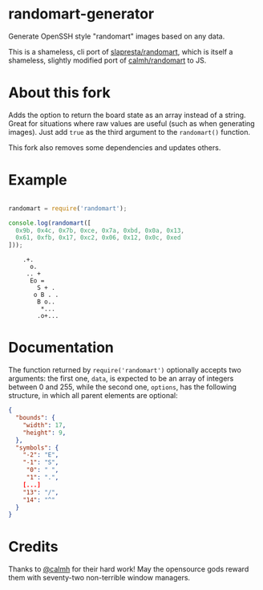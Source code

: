 randomart-generator
====

Generate OpenSSH style "randomart" images based on any data.

This is a shameless, cli port of [slapresta/randomart](https://github.com/slapresta/randomart), which is itself a shameless, slightly modified port of [calmh/randomart](https://github.com/calmh/randomart) to JS.

About this fork
===

Adds the option to return the board state as an array instead of a string.
Great for situations where raw values are useful (such as when generating
images). Just add `true` as the third argument to the `randomart()` function.

This fork also removes some dependencies and updates others.

Example
====

```javascript

randomart = require('randomart');

console.log(randomart([
  0x9b, 0x4c, 0x7b, 0xce, 0x7a, 0xbd, 0x0a, 0x13,
  0x61, 0xfb, 0x17, 0xc2, 0x06, 0x12, 0x0c, 0xed
]));
```

```
    .+.
      o.
     .. +
      Eo =
        S + .
       o B . .
        B o..
         *...
        .o+...
```

Documentation
====

The function returned by `require('randomart')` optionally accepts two arguments: the first one, `data`, is expected to be an array of integers between 0 and 255, while the second one, `options`, has the following structure, in which all parent elements are optional:

```json
{
  "bounds": {
    "width": 17,
    "height": 9,
  },
  "symbols": {
    "-2": "E",
    "-1": "S",
     "0": " ",
     "1": ".",
    [...]
    "13": "/",
    "14": "^"
  }
}
```

Credits
====

Thanks to [@calmh](https://github.com/calmh) for their hard work! May the opensource gods reward them with seventy-two non-terrible window managers.
